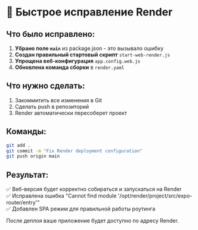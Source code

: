 # 🔧 Быстрое исправление Render

## Что было исправлено:
1. **Убрано поле `main`** из package.json - это вызывало ошибку
2. **Создан правильный стартовый скрипт** `start-web-render.js`
3. **Упрощена веб-конфигурация** `app.config.web.js`
4. **Обновлена команда сборки** в `render.yaml`

## Что нужно сделать:
1. Закоммитить все изменения в Git
2. Сделать push в репозиторий
3. Render автоматически пересоберет проект

## Команды:
```bash
git add .
git commit -m "Fix Render deployment configuration"
git push origin main
```

## Результат:
✅ Веб-версия будет корректно собираться и запускаться на Render  
✅ Исправлена ошибка "Cannot find module '/opt/render/project/src/expo-router/entry'"  
✅ Добавлен SPA режим для правильной работы роутинга  

После деплоя ваше приложение будет доступно по адресу Render.
